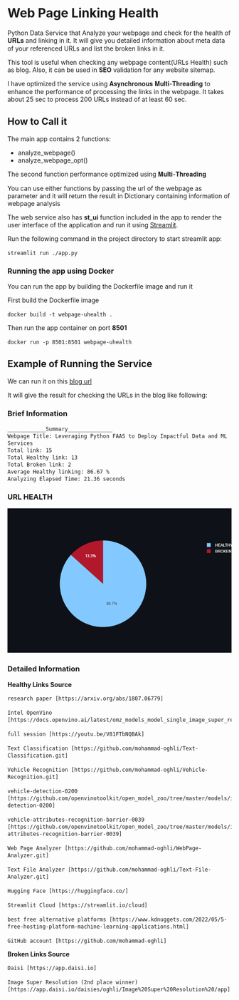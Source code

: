 # Web Page Linking Health
Python Data Service that Analyze your webpage and check for the health of 𝐔𝐑𝐋𝐬 and linking in it. It will give you detailed information about meta data of your referenced URLs and list the broken links in it.

This tool is useful when checking any webpage content(URLs Health) such as blog. Also, it can be used in **SEO** validation for any website sitemap. 

I have optimized the service using 𝐀𝐬𝐲𝐧𝐜𝐡𝐫𝐨𝐧𝐨𝐮𝐬 𝐌𝐮𝐥𝐭𝐢-𝐓𝐡𝐫𝐞𝐚𝐝𝐢𝐧𝐠 to enhance the performance of processing the links in the webpage. It takes about 25 sec to process 200 URLs instead of at least 60 sec.

## How to Call it

The main app contains 2 functions:
* analyze_webpage()
* analyze_webpage_opt() 

The second function performance optimized using 𝐌𝐮𝐥𝐭𝐢-𝐓𝐡𝐫𝐞𝐚𝐝𝐢𝐧𝐠 

You can use either functions by passing the url of the webpage as parameter and it will return the result in Dictionary containing information of webpage analysis 

The web service also has **st_ui** function included in the app to render the user interface of the application and run it using [Streamlit](https://streamlit.io/).

Run the following command in the project directory to start streamlit app:

`streamlit run ./app.py`

### Running the app using Docker
You can run the app by building the Dockerfile image and run it

First build the Dockerfile image

`docker build -t webpage-uhealth .`

Then run the app container on port **8501**

`docker run -p 8501:8501 webpage-uhealth`





## Example of Running the Service

We can run it on this [blog url](https://www.linkedin.com/pulse/leveraging-python-faas-deploy-impactful-data-ml-services-oghli/)

It will give the result for checking the URLs in the blog like following:


### Brief Information
```
____________Summary______________
Webpage Title: Leveraging Python FAAS to Deploy Impactful Data and ML Services
Total link: 15
Total Healthy link: 13
Total Broken link: 2
Average Healthy linking: 86.67 %
Analyzing Elapsed Time: 21.36 seconds
```
### URL HEALTH
![URL Health](URL_plot/newplot.png)

### Detailed Information

**Healthy Links Source**
```
research paper [https://arxiv.org/abs/1807.06779]

Intel OpenVino [https://docs.openvino.ai/latest/omz_models_model_single_image_super_resolution_1032.html]

full session [https://youtu.be/V81FTbNQBAk]

Text Classification [https://github.com/mohammad-oghli/Text-Classification.git]

Vehicle Recognition [https://github.com/mohammad-oghli/Vehicle-Recognition.git]

vehicle-detection-0200 [https://github.com/openvinotoolkit/open_model_zoo/tree/master/models/intel/vehicle-detection-0200]

vehicle-attributes-recognition-barrier-0039 [https://github.com/openvinotoolkit/open_model_zoo/tree/master/models/intel/vehicle-attributes-recognition-barrier-0039]

Web Page Analyzer [https://github.com/mohammad-oghli/WebPage-Analyzer.git]

Text File Analyzer [https://github.com/mohammad-oghli/Text-File-Analyzer.git]

Hugging Face [https://huggingface.co/]

Streamlit Cloud [https://streamlit.io/cloud]

best free alternative platforms [https://www.kdnuggets.com/2022/05/5-free-hosting-platform-machine-learning-applications.html]

GitHub account [https://github.com/mohammad-oghli]
```
**Broken Links Source**
```
Daisi [https://app.daisi.io]

Image Super Resolution (2nd place winner) [https://app.daisi.io/daisies/oghli/Image%20Super%20Resolution%20/app]
```








